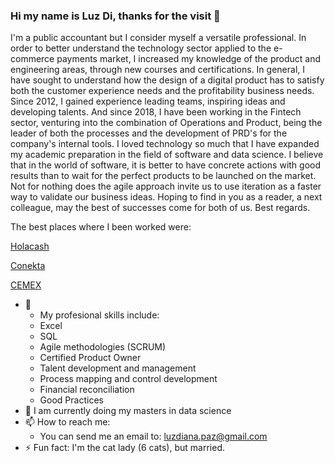 ### Hi my name is Luz Di, thanks for the visit 👋

I'm a public accountant but I consider myself a versatile professional. In order to better understand the technology sector applied to the e-commerce payments market, I increased my knowledge of the product and engineering areas, through new courses and certifications.
In general, I have sought to understand how the design of a digital product has to satisfy both the customer experience needs and the profitability business needs.
Since 2012, I gained experience leading teams, inspiring ideas and developing talents. And since 2018, I have been working in the Fintech sector, venturing into the combination of Operations and Product, being the leader of both the processes and the development of PRD's for the company's internal tools.
I loved technology so much that I have expanded my academic preparation in the field of software and data science.
I believe that in the world of software, it is better to have concrete actions with good results than to wait for the perfect products to be launched on the market.
Not for nothing does the agile approach invite us to use iteration as a faster way to validate our business ideas.
Hoping to find in you as a reader, a next colleague, may the best of successes come for both of us.
Best regards.

The best places where I been worked were: 

[Holacash](https://www.holacash.mx/)

[Conekta](https://conekta.com/)

[CEMEX](https://www.cemexmexico.com/)

- 🔭 
  - My profesional skills include: 
   - Excel
   - SQL
   - Agile methodologies (SCRUM)
   - Certified Product Owner 
   - Talent development and management
   - Process mapping and control development
   - Financial reconciliation
   - Good Practices
- 🌱 I am currently doing my masters in data science
- 📫 How to reach me:
  - You can send me an email to: luzdiana.paz@gmail.com
- ⚡ Fun fact: I'm the cat lady (6 cats), but married.


